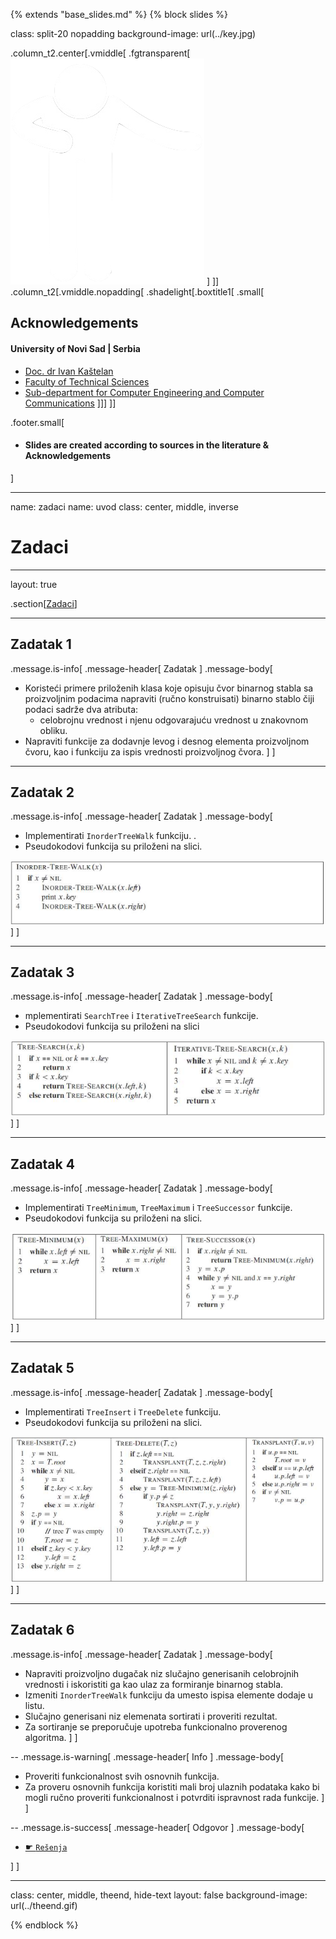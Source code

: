 {% extends "base_slides.md" %}
{% block slides %}


class: split-20 nopadding
background-image: url(../key.jpg)

.column_t2.center[.vmiddle[
.fgtransparent[
![:scale 80%](../zahvalnica.png)
]
]]
.column_t2[.vmiddle.nopadding[
.shadelight[.boxtitle1[
.small[
## Acknowledgements

#### University of Novi Sad | Serbia

- [Doc. dr Ivan Kaštelan](http://www.rt-rk.uns.ac.rs/nastavno-osoblje/doc-dr-ivan-kaštelan)
- [Faculty of Technical Sciences](http://ftn.uns.ac.rs/)
- [Sub-department for Computer Engineering and Computer Communications](http://www.rt-rk.uns.ac.rs)
]]]
]]

.footer.small[
- #### Slides are created according to sources in the literature & Acknowledgements
]
 
---

name: zadaci
name: uvod 
class: center, middle, inverse

# Zadaci

---
layout: true

.section[[Zadaci](#sadrzaj)]

---

## Zadatak 1 

.message.is-info[
.message-header[
Zadatak
]
.message-body[
- Koristeći primere priloženih klasa koje opisuju čvor binarnog stabla sa proizvoljnim podacima napraviti (ručno konstruisati) binarno stablo čiji podaci sadrže dva atributa:
    - celobrojnu vrednost i njenu odgovarajuću vrednost u znakovnom obliku. 
- Napraviti funkcije za dodavnje levog i desnog elementa proizvoljnom čvoru, kao i funkciju za ispis vrednosti proizvoljnog čvora.
]
]

---
## Zadatak 2 

.message.is-info[
.message-header[
Zadatak
]
.message-body[
- Implementirati `InorderTreeWalk` funkciju. . 
- Pseudokodovi funkcija su priloženi na slici.

![:scale 75%](img/z5/z2.png)
]
]

---

## Zadatak 3

.message.is-info[
.message-header[
Zadatak
]
.message-body[
- mplementirati `SearchTree` i `IterativeTreeSearch` funkcije. 
- Pseudokodovi funkcija su priloženi na slici

![:scale 75%](img/z5/z3.png)
]
]

---

## Zadatak 4

.message.is-info[
.message-header[
Zadatak
]
.message-body[
- Implementirati `TreeMinimum`, `TreeMaximum` i `TreeSuccessor` funkcije. 
- Pseudokodovi funkcija su priloženi na slici.

![:scale 75%](img/z5/z4.png)
]
]

---

## Zadatak 5

.message.is-info[
.message-header[
Zadatak
]
.message-body[
- Implementirati `TreeInsert` i `TreeDelete` funkciju. 
- Pseudokodovi funkcija su priloženi na slici.

![:scale 75%](img/z5/z5.png)
]
]

---

## Zadatak 6

.message.is-info[
.message-header[
Zadatak
]
.message-body[
- Napraviti proizvoljno dugačak niz slučajno generisanih celobrojnih vrednosti i iskoristiti ga kao ulaz za formiranje binarnog stabla. 
- Izmeniti `InorderTreeWalk` funkciju da umesto ispisa elemente dodaje u listu. 
- Slučajno generisani niz elemenata sortirati i proveriti rezultat. 
- Za sortiranje se preporučuje upotreba funkcionalno proverenog algoritma.
]
]

--
.message.is-warning[
.message-header[
Info
]
.message-body[
- Proveriti funkcionalnost svih osnovnih funkcija.
- Za proveru osnovnih funkcija koristiti mali broj ulaznih podataka kako bi mogli ručno proveriti funkcionalnost i potvrditi ispravnost rada funkcije.
]
]

--
.message.is-success[
.message-header[
Odgovor
]
.message-body[
- <a target="_blank" rel="noopener noreferrer" href="../python-z5-resenja"> ☛ `Rešenja`</a>

]
]

---

class: center, middle, theend, hide-text
layout: false
background-image: url(../theend.gif)

{% endblock %}